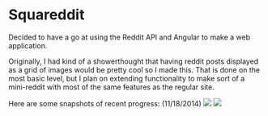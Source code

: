 # Squareddit

Decided to have a go at using the Reddit API and Angular to make a web application.

Originally, I had kind of a showerthought that having reddit posts displayed as a grid of images would be pretty cool so I made this.
That is done on the most basic level, but I plan on extending functionality to make sort of a mini-reddit with most of the same features as the regular site.

Here are some snapshots of recent progress:
(11/18/2014)
<img src="img/squareddit11182014.png">
<img src="img/squareddit11182014.png">